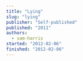 ```yaml
---
title: "Lying"
slug: "lying"
publisher: "Self-published"
published: "2011"
authors:
  - sam-harris
started: "2012-02-06"
finished: "2012-02-06"
---
```

